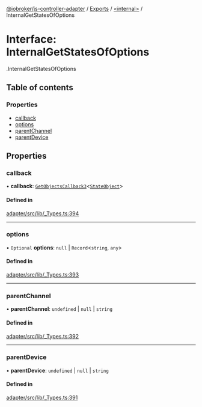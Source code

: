 [@iobroker/js-controller-adapter](../README.md) / [Exports](../modules.md) / [<internal\>](../modules/internal_.md) / InternalGetStatesOfOptions

# Interface: InternalGetStatesOfOptions

[<internal>](../modules/internal_.md).InternalGetStatesOfOptions

## Table of contents

### Properties

- [callback](internal_.InternalGetStatesOfOptions.md#callback)
- [options](internal_.InternalGetStatesOfOptions.md#options)
- [parentChannel](internal_.InternalGetStatesOfOptions.md#parentchannel)
- [parentDevice](internal_.InternalGetStatesOfOptions.md#parentdevice)

## Properties

### callback

• **callback**: [`GetObjectsCallback3`](../modules/internal_.md#getobjectscallback3)<[`StateObject`](internal_.StateObject.md)\>

#### Defined in

[adapter/src/lib/_Types.ts:394](https://github.com/ioBroker/ioBroker.js-controller/blob/fd495c2e/packages/adapter/src/lib/_Types.ts#L394)

___

### options

• `Optional` **options**: ``null`` \| `Record`<`string`, `any`\>

#### Defined in

[adapter/src/lib/_Types.ts:393](https://github.com/ioBroker/ioBroker.js-controller/blob/fd495c2e/packages/adapter/src/lib/_Types.ts#L393)

___

### parentChannel

• **parentChannel**: `undefined` \| ``null`` \| `string`

#### Defined in

[adapter/src/lib/_Types.ts:392](https://github.com/ioBroker/ioBroker.js-controller/blob/fd495c2e/packages/adapter/src/lib/_Types.ts#L392)

___

### parentDevice

• **parentDevice**: `undefined` \| ``null`` \| `string`

#### Defined in

[adapter/src/lib/_Types.ts:391](https://github.com/ioBroker/ioBroker.js-controller/blob/fd495c2e/packages/adapter/src/lib/_Types.ts#L391)
